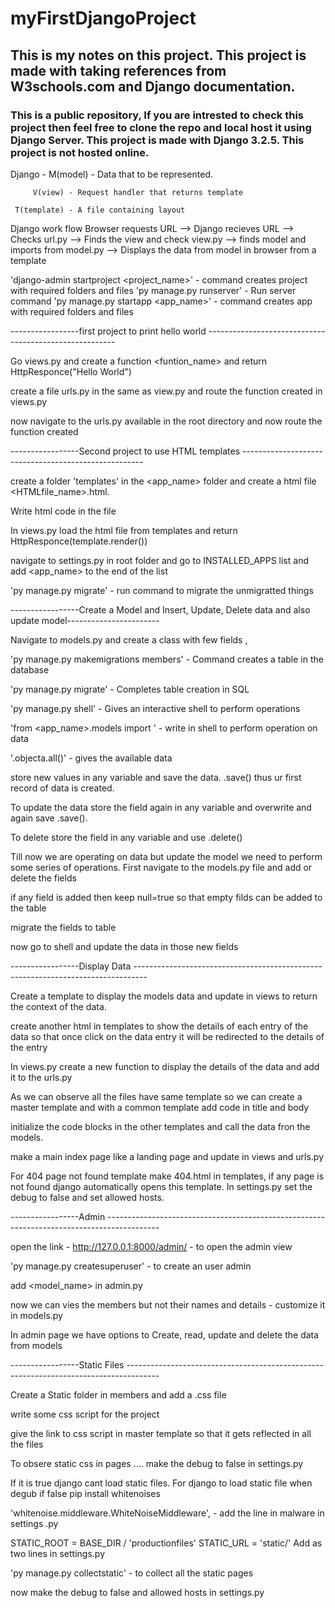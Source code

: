 # myFirstDjangoProject
 
<h2> This is my notes on this project. This project is made with taking references from W3schools.com and Django documentation. </h2>
<h3> This is a public repository, If you are intrested to check this project then feel free to clone the repo and local host it using Django Server. This project is made with Django 3.2.5. This project is not hosted online. </h3>
Django - M(model) - Data that to be represented.

         V(view) - Request handler that returns template
         
	 T(template) - A file containing layout

Django work flow 
Browser requests URL --> Django recieves URL --> Checks url.py --> Finds the view and check view.py --> finds model and imports from model.py --> Displays the data from model in browser from a template

'django-admin startproject <project_name>' - command creates project with required folders and files
'py manage.py runserver' - Run server command
'py manage.py startapp <app_name>' - command creates app with required folders and files

-----------------first project to print hello world -------------------------------------------------------

Go views.py and create a function <funtion_name> and return HttpResponce("Hello World")

create a file urls.py in the same as view.py and route the function created in views.py

now navigate to the urls.py available in the root directory and now route the function created 

-----------------Second project to use HTML templates -----------------------------------------------------

create a folder 'templates' in the <app_name> folder and create a html file <HTMLfile_name>.html.

Write html code in the file

In views.py load the html file from templates and return HttpResponce(template.render())

navigate to settings.py in root folder and go to INSTALLED_APPS list and add <app_name> to the end of the list

'py manage.py migrate' - run command to migrate the unmigratted things

-----------------Create a Model and Insert, Update, Delete data and also update model-----------------------

Navigate to models.py and create a class <class> with few fields <field1>, <field2>

'py manage.py makemigrations members' - Command creates a table in the database

'py manage.py migrate' - Completes table creation in SQL

'py manage.py shell' - Gives an interactive shell to perform operations

'from <app_name>.models import <class>' - write in shell to perform operation on data

'<class>.objecta.all()' - gives the available data

store new values in any variable and save the data. <variable>.save() thus ur first record of data is created.

To update the data store the field again in any variable and overwrite and again save <variable>.save().

To delete store the field in any variable and use <variable>.delete()

Till now we are operating on data but update the model we need to perform some series of operations. First navigate to the models.py file and add or delete the fields

if any field is added then keep null=true so that empty filds can be added to the table 

migrate the fields to table

now go to shell and update the data in those new fields

-----------------Display Data ---------------------------------------------------------------------------------

Create a template to display the models data and update in views to return the context of the data.

create another html in templates to show the details of each entry of the data so that once click on the data entry it will be redirected to the details of the entry

In views.py create a new function to display the details of the data and add it to the urls.py

As we can observe all the files have same template so we can create a master template and with a common template add code in title and body

initialize the code blocks in the other templates and call the data fron the models.

make a main index page like a landing page and update in views and urls.py

For 404 page not found template make 404.html in templates, if any page is not found django automatically opens this template. In settings.py set the debug to false and set allowed hosts.

-----------------Admin -------------------------------------------------------------------------------------------

open the link - http://127.0.0.1:8000/admin/ - to open the admin view

'py manage.py createsuperuser' - to create an user admin

add <model_name> in admin.py	

now we can vies the members but not their names and details - customize it in models.py

In admin page we have options to Create, read, update and delete the data from models

-----------------Static Files --------------------------------------------------------------------------------------

Create a Static folder in members and add a <name>.css file 

write some css script for the project

give the link to css script in master template so that it gets reflected in all the files

To obsere static css in pages .... make the debug to false in settings.py

If it is true django cant load static files. For django to load static file when degub if false pip install whitenoises

'whitenoise.middleware.WhiteNoiseMiddleware', - add the line in malware in settings .py

STATIC_ROOT = BASE_DIR / 'productionfiles'   STATIC_URL = 'static/' Add as two lines in settings.py

'py manage.py collectstatic' - to collect all the static pages

now make the debug to false and allowed hosts in settings.py